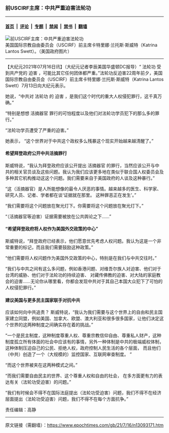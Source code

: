 ### 前USCIRF主席：中共严重迫害法轮功

---

#### [首页](../../../..?n13093171) &nbsp;|&nbsp; [评论](../../../../../epoch-comment?n13093171) &nbsp;|&nbsp; [专题](../../../../../epoch-special?n13093171) &nbsp;|&nbsp; [禁闻](../../../../../epoch-news?n13093171) &nbsp;|&nbsp; [禁书](../../../../../books?n13093171) &nbsp;|&nbsp; [翻墙](https://github.com/gfw-breaker/nogfw/blob/master/README.md?n13093171)


<div><img alt="前USCIRF主席：中共严重迫害法轮功" class="attachment-djy_600_400 size-djy_600_400 wp-post-image" src="https://i.epochtimes.com/assets/uploads/2021/07/id13093187-1-450x400.jpeg"/>
<div class="caption">
 美国国际宗教自由委员会（USCIRF）前主席卡特里娜‧兰托斯‧斯威特（Katrina Lantos Swett）。（美国政府图片）
</div></div><hr/><div class="post_content" id="artbody" itemprop="articleBody">
 <!-- article content begin -->
 <p>
  【大纪元2021年07月16日讯】（大纪元记者李辰美国华盛顿DC报导）“
  <ok href="https://www.epochtimes.com/gb/tag/%E6%B3%95%E8%BD%AE%E5%8A%9F.html">
   法轮功
  </ok>
  受到共产党的
  <ok href="https://www.epochtimes.com/gb/tag/%E8%BF%AB%E5%AE%B3.html">
   迫害
  </ok>
  ，可能比其它任何团体都严重。”法轮功反迫害22周年前夕，美国国际宗教自由委员会（USCIRF）前主席卡特里娜‧兰托斯‧斯威特（Katrina Lantos Swett）7月13日向大纪元表示。
 </p>
 <p>
  她说，“中共对
  <ok href="https://www.epochtimes.com/gb/tag/%E6%B3%95%E8%BD%AE%E5%8A%9F.html">
   法轮功
  </ok>
  的
  <ok href="https://www.epochtimes.com/gb/tag/%E8%BF%AB%E5%AE%B3.html">
   迫害
  </ok>
  ，是我们这个时代的重大人权侵犯罪行，这千真万确。”
 </p>
 <p>
  “特别是想想
  <ok href="https://www.epochtimes.com/gb/tag/%E6%B4%BB%E6%91%98%E5%99%A8%E5%AE%98.html">
   活摘器官
  </ok>
  罪行的可怕程度以及他们对法轮功学员犯下的那么多的罪行。”
 </p>
 <p>
  “法轮功学员遭受了严重的迫害。”
 </p>
 <p>
  她表示， “这个世界对于中共这个政权多么残暴这个现实开始越来越清醒了。”
 </p>
 <h4>
  希望拜登政府公开中共活摘罪行
 </h4>
 <p>
  斯威特说，“我认为拜登政府应该公开提出
  <ok href="https://www.epochtimes.com/gb/tag/%E6%B4%BB%E6%91%98%E5%99%A8%E5%AE%98.html">
   活摘器官
  </ok>
  的罪行，当然应该公开与中共的相关官员谈及这些问题。我认为我们应该更多地在类似于联合国人权委员会及多种其它机构推动这这个问题。我们需要来自于美国政府的人谈及这种暴行。”
 </p>
 <p>
  “这（活摘器官）是人所能想像的最令人厌恶的事情。越来越多的医生、科学家、研究人员、记者、学者都在谈‘证据就在那里。 这种罪恶正在发生’。”
 </p>
 <p>
  “我们需要将这个问题放在聚光灯下。你需要将这个问题放在聚光灯下。”
 </p>
 <p>
  “（活摘器官等迫害）证据需要被放在公共舆论之下……”
 </p>
 <h4>
  “希望拜登政府将人权作为美国外交政策的中心”
 </h4>
 <p>
  斯威特说，“拜登政府已经表示，他们愿意优先考虑人权问题。我认为这是一个非常重要的标记，而且我们需要鼓励这种政策。”
 </p>
 <p>
  “他们需要将人权问题作为美国外交政策的中心，特别是在我们与中共交往时。”
 </p>
 <p>
  “我们与中共之间有这么多问题，例如香港问题、对维吾尔族人对迫害、他们对于台湾的威胁、他们对于法轮功的持续迫害、 对藏传佛教的迫害、对大陆的家庭教会的迫害……无论你从哪里看，你都会发现中共对于其自己本国大众犯下了可怕的人权侵犯罪行。”
 </p>
 <h4>
  建议美国与更多民主国家联手对抗中共
 </h4>
 <p>
  应该如何向中共追责？ 斯威特说，“我认为我们需要与这个世界上的自由和民主国家建立同盟，例如美国、加拿大、欧盟、澳大利亚和很多很多国家，让他们决定这个世界的这两种制度之间确实存在着的挑战。”
 </p>
 <p>
  “一个是民主制度，这种制度尊重人权、尊重宗教信仰自由、尊重私人财产，这种制度孤立所有体面的社会中应该有的事情，另外一种体制是中共的极端威权体制，这种体制压迫自己的公民、拒绝人权，政府控制人民生活的各个层面， 而且他们（中共）创造了一个（大规模的）监控国家、互联网审查制度。 ”
 </p>
 <p>
  “而这个世界被夹在这两种模式之间。”
 </p>
 <p>
  “而我们需要自由民主的世界、这个尊重人权和自由的社会， 在多方面更有力的表达有关（法轮功受迫害）的问题。”
 </p>
 <p>
  “我们有时候会不得不在国际法庭提出（法轮功受迫害）问题，我们不得不在经济层面提出（法轮功受迫害）问题，我们不得不在每个方面抗争。”
 </p>
 <p>
  责任编辑：高静
 </p>
 <!-- article content end -->
 <div id="below_article_ad">
 </div>
</div>


---

原文链接（需翻墙）：https://www.epochtimes.com/gb/21/7/16/n13093171.htm